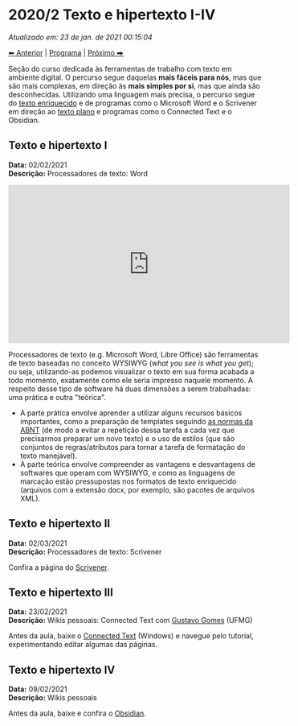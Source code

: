 
# 2020/2 Texto e hipertexto I-IV
*Atualizado em: 23 de jan. de 2021 00:15:04*  

[⬅ Anterior](2020-2-aula-5.md) | [Programa](/2020-2-sem) | [Próximo ⮕](2020-2-aula-11.md)    

Seção do curso dedicada às ferramentas de trabalho com texto em ambiente digital. O percurso segue daquelas **mais fáceis para nós**, mas que são mais complexas, em direção às **mais simples por si**, mas que ainda são desconhecidas. Utilizando uma linguagem mais precisa, o percurso segue do [texto enriquecido](https://gdct.blot.im/texto#texto-enriquecido) e de programas como o Microsoft Word e o Scrivener em direção ao [texto plano](https://gdct.blot.im/texto#texto-plano) e programas como o Connected Text e o Obsidian.

## Texto e hipertexto I

**Data:** 02/02/2021   
**Descrição:** Processadores de texto: Word

<iframe width="560" height="315" src="https://www.youtube-nocookie.com/embed/853MyUaUGyI" frameborder="0" allow="accelerometer; autoplay; clipboard-write; encrypted-media; gyroscope; picture-in-picture" allowfullscreen></iframe>

Processadores de texto (e.g. Microsoft Word, Libre Office) são ferramentas de texto baseadas no conceito WYSIWYG (*what you see is what you get*); ou seja, utilizando-as podemos visualizar o texto em sua forma acabada a todo momento, exatamente como ele seria impresso naquele momento. A respeito desse tipo de software há duas dimensões a serem trabalhadas: uma prática e outra "teórica". 

- A parte prática envolve aprender a utilizar alguns recursos básicos importantes, como a preparação de templates seguindo [as normas da ABNT](Normas%20ABNT.md)  (de modo a evitar a repetição dessa tarefa a cada vez que precisarmos preparar um novo texto) e o uso de estilos (que são conjuntos de regras/atributos para tornar a tarefa de formatação do texto manejável). 
- A parte teórica envolve compreender as vantagens e desvantagens de softwares que operam com WYSIWYG, e como as linguagens de marcação estão pressupostas nos formatos de texto enriquecido (arquivos com a extensão docx, por exemplo, são pacotes de arquivos XML).  


## Texto e hipertexto II

**Data:** 02/03/2021  
**Descrição:** Processadores de texto: Scrivener  

Confira a página do [Scrivener](Scrivener.md).



## Texto e hipertexto III

**Data:** 23/02/2021  
**Descrição:** Wikis pessoais: Connected Text com [Gustavo Gomes](http://lattes.cnpq.br/2284746616325338) (UFMG)  

Antes da aula, baixe o [Connected Text](Connected%20Text.md) (Windows) e navegue pelo tutorial, experimentando editar algumas das páginas.


## Texto e hipertexto IV

**Data:** 09/02/2021  
**Descrição:** Wikis pessoais  

Antes da aula, baixe e confira o [Obsidian](Obsidian.md).

